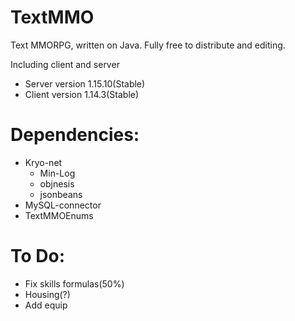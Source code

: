 TextMMO
=======

Text MMORPG, written on Java. Fully free to distribute and editing.

Including client and server

+ Server version 1.15.10(Stable)
+ Client version 1.14.3(Stable)

Dependencies:
=======
+ Kryo-net
  + Min-Log
  + objnesis
  + jsonbeans
+ MySQL-connector
+ TextMMOEnums

To Do:
=======
- Fix skills formulas(50%)
- Housing(?)
- Add equip
